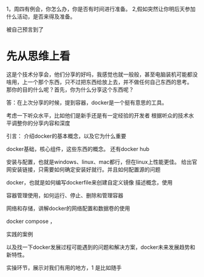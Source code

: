 1，周四有例会，你怎么办，你是否有时间进行准备。
2,假如突然让你明后天参加什么活动，是否来得及准备。


被自己预言到了

# 先从思维上看
这是个技术分享会，他们分享的好吗，我感觉也就一般般，甚至电脑装机可能都没啥用，上一个那个东西，只不过把东西给放上去，并不做任何自己东西的思考。
那你的目的什么呢？首先，你为什么分享这个东西呢？

答：在上次分享的时候，提到容器，docker是一个挺有意思的工具。









考虑一下听众水平，比如他们是新手还是有一定经验的开发者
根据听众的技术水平调整你的分享内容和深度

引言：
介绍docker的基本概念，以及它为什么重要

docker基础，核心组件，这些东西的概念。  还有docker hub

安装与配置，也就是windows、linux、mac都行，但在linux上性能更佳。
给出官网安装链接，只需要如何确定安装好就行。并且如何配置源的问题

docker，也就是如何编写dockerfile来创建自定义镜像
描述概念，使用


容器管理使用，如何运行、停止、删除和管理容器

网络和存储，讲解docker的网络配置和数据卷的使用

docker compose ，

实践的案例

以及找一下docker发展过程可能遇到的问题和解决方案，docker未来发展趋势和新特性。

实操环节，展示对我们有用的地方，1 是比如随手


